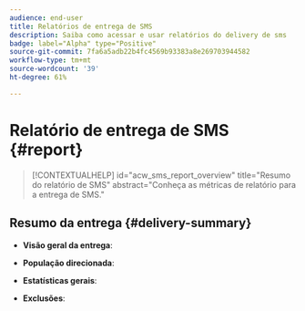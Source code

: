 ```yaml
---
audience: end-user
title: Relatórios de entrega de SMS
description: Saiba como acessar e usar relatórios do delivery de sms
badge: label="Alpha" type="Positive"
source-git-commit: 7fa6a5adb22b4fc4569b93383a8e269703944582
workflow-type: tm+mt
source-wordcount: '39'
ht-degree: 61%

---
```


# Relatório de entrega de SMS {#report}

>[!CONTEXTUALHELP]
>id="acw_sms_report_overview"
>title="Resumo do relatório de SMS"
>abstract="Conheça as métricas de relatório para a entrega de SMS."

## Resumo da entrega {#delivery-summary}

* **Visão geral da entrega**:

* **População direcionada**:

* **Estatísticas gerais**:

* **Exclusões**:


